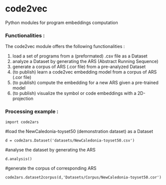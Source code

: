 # code2vec
Python modules for program embeddings computation


### Functionalities :
The code2vec module offers the following functionalities :
1. load a set of programs from a (preformated) .csv file as a Dataset 
2. analyze a Dataset by generating the ARS (Abstract Running Sequence)
3. generate a corpus of ARS (.cor file) from a pre-analyzed Dataset
4. (to publish) learn a code2vec embedding model from a corpus of ARS (.cor file)
5. (to publish) compute the embedding for a new ARS given a pre-trained model
6. (to publish) visualize the symbol or code embeddings with a 2D-projection

### Processing example :

``import code2ars``

#load the NewCaledonia-toyset50 (demonstration dataset) as a Dataset

``d = code2ars.Dataset('datasets/NewCaledonia-toyset50.csv')``

#analyse the dataset by generating the ARS

``d.analysis()``

#generate the corpus of corresponding ARS

``code2ars.dataset2corpus(d,'Datasets/Corpus/NewCaledonia-toyset50.cor')``